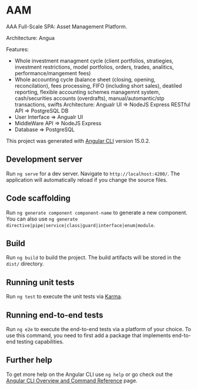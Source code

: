 # AAM
AAA
Full-Scale SPA: Asset Management Platform.

Architecture: Angua

Features:
- Whole investment managment cycle (client portfolios, stratiegies, investment restrictions, model portfolios, orders, trades, analitics, performance/mangement fees)
- Whole accounting cycle (balance sheet (closing, opening, reconcilation), fees processing, FIFO (including short sales), deatiled reporting, flexible accounting schemes managemnt system, cash/securities accounts (overdrafts), manual/automantic/stp transactions,  swifts
Architecture: Angualr UI => NodeJS Express RESTful API => PostgreSQL DB
- User Interface => Angualr UI
- MiddleWare API => NodeJS Express
- Database => PostgreSQL

This project was generated with [Angular CLI](https://github.com/angular/angular-cli) version 15.0.2.

## Development server

Run `ng serve` for a dev server. Navigate to `http://localhost:4200/`. The application will automatically reload if you change  the source files.

## Code scaffolding

Run `ng generate component component-name` to generate a new component. You can also use `ng generate directive|pipe|service|class|guard|interface|enum|module`.

## Build

Run `ng build` to build the project. The build artifacts will be stored in the `dist/` directory.

## Running unit tests

Run `ng test` to execute the unit tests via [Karma](https://karma-runner.github.io).

## Running end-to-end tests

Run `ng e2e` to execute the end-to-end tests via a platform of your choice. To use this command, you need to first add a package that implements end-to-end testing capabilities.

## Further help

To get more help on the Angular CLI use `ng help` or go check out the [Angular CLI Overview and Command Reference](https://angular.io/cli) page.
